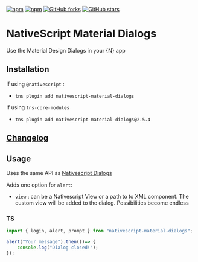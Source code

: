 [![npm](https://img.shields.io/npm/v/nativescript-material-dialogs.svg)](https://www.npmjs.com/package/nativescript-material-dialogs)
[![npm](https://img.shields.io/npm/dt/nativescript-material-dialogs.svg?label=npm%20downloads)](https://www.npmjs.com/package/nativescript-material-dialogs)
[![GitHub forks](https://img.shields.io/github/forks/Akylas/nativescript-material-components.svg)](https://github.com/Akylas/nativescript-material-components/network)
[![GitHub stars](https://img.shields.io/github/stars/Akylas/nativescript-material-components.svg)](https://github.com/Akylas/nativescript-material-components/stargazers)

# NativeScript Material Dialogs

Use the Material Design Dialogs in your {N} app

## Installation

If using ```@nativescript``` :
* `tns plugin add nativescript-material-dialogs`

If using ```tns-core-modules```
* `tns plugin add nativescript-material-dialogs@2.5.4`

## [Changelog](./CHANGELOG.md)

## Usage

Uses the same API as [Nativescript Dialogs](https://docs.nativescript.org/ui/dialogs)

Adds one option for ```alert```:
* ```view``` : can be a Nativescript View or a path to to XML component. The custom view will be added to the dialog. Possibilities become endless

### TS

```typescript
import { login, alert, prompt } from "nativescript-material-dialogs";

alert("Your message").then(()=> {
    console.log("Dialog closed!");
});

```
